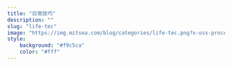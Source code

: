 ```yaml
---
title: "日常技巧"
description: ""
slug: "life-tec"
image: "https://img.mitsea.com/blog/categories/life-tec.png?x-oss-process=style/ImageCompress"
style:
    background: "#f9c5ca"
    color: "#fff"
---
```

